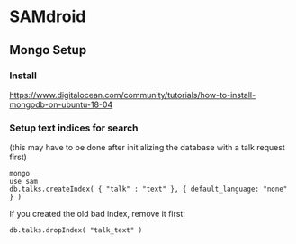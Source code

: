 # SAMdroid

## Mongo Setup

### Install 
https://www.digitalocean.com/community/tutorials/how-to-install-mongodb-on-ubuntu-18-04
### Setup text indices for search

(this may have to be done after initializing the database with a talk request first)

```
mongo
use sam
db.talks.createIndex( { "talk" : "text" }, { default_language: "none" } )
```

If you created the old bad index, remove it first:
```
db.talks.dropIndex( "talk_text" )
```

